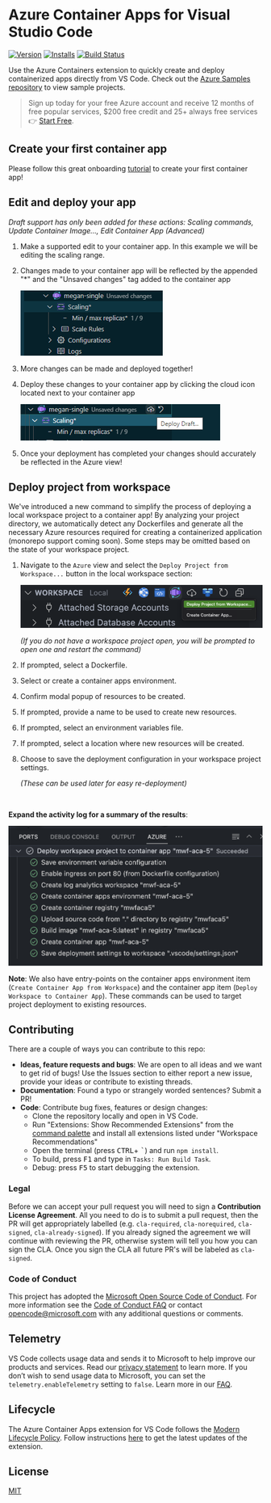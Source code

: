 # Azure Container Apps for Visual Studio Code

<!-- region exclude-from-marketplace -->

[![Version](https://img.shields.io/visual-studio-marketplace/v/ms-azuretools.vscode-azurecontainerapps.svg)](https://marketplace.visualstudio.com/items?itemName=ms-azuretools.vscode-azurecontainerapps) [![Installs](https://img.shields.io/visual-studio-marketplace/i/ms-azuretools.vscode-azurecontainerapps.svg)](https://marketplace.visualstudio.com/items?itemName=ms-azuretools.vscode-azurecontainerapps) [![Build Status](https://dev.azure.com/ms-azuretools/AzCode/_apis/build/status/vscode-azurecontainerapps?branchName=main)](https://dev.azure.com/ms-azuretools/AzCode/_build/latest?definitionId=39&branchName=main)


<!-- endregion exclude-from-marketplace -->

Use the Azure Containers extension to quickly create and deploy containerized apps directly from VS Code. Check out the [Azure Samples repository](https://aka.ms/ContainerAppsSamples) to view sample projects.

> Sign up today for your free Azure account and receive 12 months of free popular services, $200 free credit and 25+ always free services 👉 [Start Free](https://azure.microsoft.com/free/open-source).

## Create your first container app

Please follow this great onboarding [tutorial](https://aka.ms/container-apps/vscode) to create your first container app!


<!-- region exclude-from-marketplace -->

## Edit and deploy your app

_Draft support has only been added for these actions: Scaling commands, Update Container Image..., Edit Container App (Advanced)_

1. Make a supported edit to your container app. In this example we will be editing the scaling range.
1. Changes made to your container app will be reflected by the appended "*" and the "Unsaved changes" tag added to the container app

    ![unsavedChanges](resources/readme/unsavedChanges.png)

1. More changes can be made and deployed together!
1. Deploy these changes to your container app by clicking the cloud icon located next to your container app

    ![deployDraft](resources/readme/deployDraft.png)
1. Once your deployment has completed your changes should accurately be reflected in the Azure view!

## Deploy project from workspace

We've introduced a new command to simplify the process of deploying a local workspace project to a container app!  By analyzing your project directory, we automatically detect any Dockerfiles and generate all the necessary Azure resources required for creating a containerized application (monorepo support coming soon).  Some steps may be omitted based on the state of your workspace project.

1.  Navigate to the `Azure` view and select the `Deploy Project from Workspace...` button in the local workspace section:

    <img src='resources/readme/deploy-workspace-project.png' alt='Select the Deploy Project from Workspace button' width=700px />

    _(If you do not have a workspace project open, you will be prompted to open one and restart the command)_

1.  If prompted, select a Dockerfile.

1.  Select or create a container apps environment.

1.  Confirm modal popup of resources to be created.

1.  If prompted, provide a name to be used to create new resources.

1.  If prompted, select an environment variables file.

1.  If prompted, select a location where new resources will be created.

1.  Choose to save the deployment configuration in your workspace project settings.

    _(These can be used later for easy re-deployment)_

<br />

__Expand the activity log for a summary of the results__:

<img src='resources/readme/deploy-workspace-project-activity.png' alt='Deploy Project from Workspace activity log' width=700px />

<br />

__Note__: We also have entry-points on the container apps environment item (`Create Container App from Workspace`) and the container app item (`Deploy Workspace to Container App`).  These commands can be used to target project deployment to existing resources.

## Contributing

There are a couple of ways you can contribute to this repo:

* **Ideas, feature requests and bugs**: We are open to all ideas and we want to get rid of bugs! Use the Issues section to either report a new issue, provide your ideas or contribute to existing threads.
* **Documentation**: Found a typo or strangely worded sentences? Submit a PR!
* **Code**: Contribute bug fixes, features or design changes:
  * Clone the repository locally and open in VS Code.
  * Run "Extensions: Show Recommended Extensions" from the [command palette](https://code.visualstudio.com/docs/getstarted/userinterface#_command-palette) and install all extensions listed under "Workspace Recommendations"
  * Open the terminal (press <kbd>CTRL</kbd>+ <kbd>\`</kbd>) and run `npm install`.
  * To build, press <kbd>F1</kbd> and type in `Tasks: Run Build Task`.
  * Debug: press <kbd>F5</kbd> to start debugging the extension.

### Legal

Before we can accept your pull request you will need to sign a **Contribution License Agreement**. All you need to do is to submit a pull request, then the PR will get appropriately labelled (e.g. `cla-required`, `cla-norequired`, `cla-signed`, `cla-already-signed`). If you already signed the agreement we will continue with reviewing the PR, otherwise system will tell you how you can sign the CLA. Once you sign the CLA all future PR's will be labeled as `cla-signed`.

### Code of Conduct

This project has adopted the [Microsoft Open Source Code of Conduct](https://opensource.microsoft.com/codeofconduct/). For more information see the [Code of Conduct FAQ](https://opensource.microsoft.com/codeofconduct/faq/) or contact [opencode@microsoft.com](mailto:opencode@microsoft.com) with any additional questions or comments.

<!-- endregion exclude-from-marketplace -->

## Telemetry

VS Code collects usage data and sends it to Microsoft to help improve our products and services. Read our [privacy statement](https://go.microsoft.com/fwlink/?LinkID=528096&clcid=0x409) to learn more. If you don’t wish to send usage data to Microsoft, you can set the `telemetry.enableTelemetry` setting to `false`. Learn more in our [FAQ](https://code.visualstudio.com/docs/supporting/faq#_how-to-disable-telemetry-reporting).

## Lifecycle

The Azure Container Apps extension for VS Code follows the [Modern Lifecycle Policy](https://docs.microsoft.com/lifecycle/policies/modern). Follow instructions [here](https://code.visualstudio.com/docs/editor/extension-gallery) to get the latest updates of the extension.

## License

[MIT](LICENSE.md)
